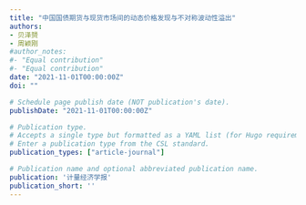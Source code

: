 ```yaml
---
title: "中国国债期货与现货市场间的动态价格发现与不对称波动性溢出"
authors:
- 贝泽赟
- 周颖刚
#author_notes:
#- "Equal contribution"
#- "Equal contribution"
date: "2021-11-01T00:00:00Z"
doi: ""

# Schedule page publish date (NOT publication's date).
publishDate: "2021-11-01T00:00:00Z"

# Publication type.
# Accepts a single type but formatted as a YAML list (for Hugo requirements).
# Enter a publication type from the CSL standard.
publication_types: ["article-journal"]

# Publication name and optional abbreviated publication name.
publication: '计量经济学报'
publication_short: ''
---
```


